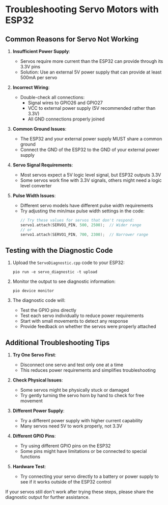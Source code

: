 # Troubleshooting Servo Motors with ESP32

## Common Reasons for Servo Not Working

1. **Insufficient Power Supply**:
   - Servos require more current than the ESP32 can provide through its 3.3V pins
   - Solution: Use an external 5V power supply that can provide at least 500mA per servo

2. **Incorrect Wiring**:
   - Double-check all connections:
     - Signal wires to GPIO26 and GPIO27
     - VCC to external power supply (5V recommended rather than 3.3V)
     - All GND connections properly joined

3. **Common Ground Issues**:
   - The ESP32 and your external power supply MUST share a common ground
   - Connect the GND of the ESP32 to the GND of your external power supply

4. **Servo Signal Requirements**:
   - Most servos expect a 5V logic level signal, but ESP32 outputs 3.3V
   - Some servos work fine with 3.3V signals, others might need a logic level converter

5. **Pulse Width Issues**:
   - Different servo models have different pulse width requirements
   - Try adjusting the min/max pulse width settings in the code:
     ```cpp
     // Try these values for servos that don't respond:
     servo1.attach(SERVO1_PIN, 500, 2500);  // Wider range
     // or
     servo1.attach(SERVO1_PIN, 700, 2300);  // Narrower range
     ```

## Testing with the Diagnostic Code

1. Upload the `ServoDiagnostic.cpp` code to your ESP32:
   ```
   pio run -e servo_diagnostic -t upload
   ```

2. Monitor the output to see diagnostic information:
   ```
   pio device monitor
   ```

3. The diagnostic code will:
   - Test the GPIO pins directly
   - Test each servo individually to reduce power requirements
   - Start with small movements to detect any response
   - Provide feedback on whether the servos were properly attached

## Additional Troubleshooting Tips

1. **Try One Servo First**:
   - Disconnect one servo and test only one at a time
   - This reduces power requirements and simplifies troubleshooting

2. **Check Physical Issues**:
   - Some servos might be physically stuck or damaged
   - Try gently turning the servo horn by hand to check for free movement

3. **Different Power Supply**:
   - Try a different power supply with higher current capability
   - Many servos need 5V to work properly, not 3.3V

4. **Different GPIO Pins**:
   - Try using different GPIO pins on the ESP32
   - Some pins might have limitations or be connected to special functions

5. **Hardware Test**:
   - Try connecting your servo directly to a battery or power supply to see if it works outside of the ESP32 control

If your servos still don't work after trying these steps, please share the diagnostic output for further assistance.
